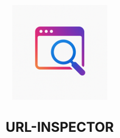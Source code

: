 <h1 align="center" style="display: block; font-size: 2.5em; font-weight: bold; margin-block-start: 1em; margin-block-end: 1em;">
  <a name="logo">
    <img src="https://github.com/KusakinEgor/fastapi-url-inspector-documentation/blob/main/pictures/icon.png" alt="LOGO" style="width:250px;height:250px"/>
  </a>
  <br /><br />
  <strong>URL-INSPECTOR</strong>
</h1>
